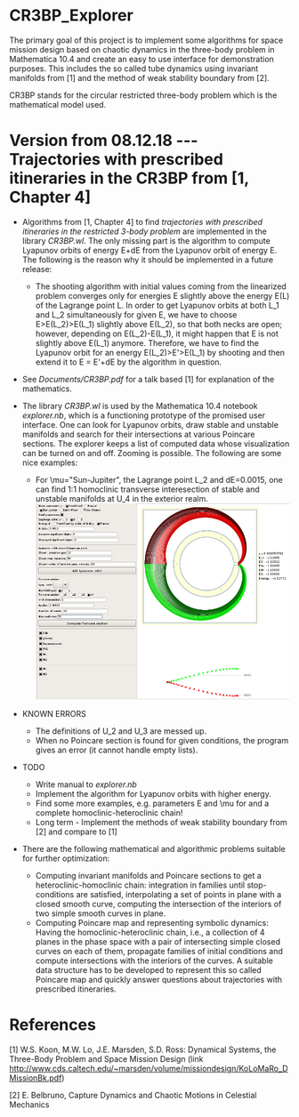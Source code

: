 # CR3BP_Explorer

The primary goal of this project is to implement some algorithms for space mission design based on chaotic dynamics in the three-body problem in Mathematica 10.4 and create an easy to use interface for demonstration purposes. This includes the so called tube dynamics using invariant manifolds from [1] and the method of weak stability boundary from [2].

CR3BP stands for the circular restricted three-body problem which is the mathematical model used.

Version from 08.12.18 --- Trajectories with prescribed itineraries in the CR3BP from [1, Chapter 4]
=====================

* Algorithms from [1, Chapter 4] to find *trajectories with prescribed itineraries in the restricted 3-body problem* are implemented in the library *CR3BP.wl*. The only missing part is the algorithm to compute Lyapunov orbits of energy E+dE from the Lyapunov orbit of energy E. The following is the reason why it should be implemented in a future release: 

  * The shooting algorithm with initial values coming from the linearized problem converges only for energies E slightly above the energy E(L) of the Lagrange point L. In order to get Lyapunov orbits at both L_1 and L_2 simultaneously for given E, we have to choose E>E(L_2)>E(L_1) slightly above E(L_2), so that both necks are open; however, depending on E(L_2)-E(L_1), it might happen that E is not slightly above E(L_1) anymore. Therefore, we have to find the Lyapunov orbit for an energy E(L_2)>E'>E(L_1) by shooting and then extend it to E = E'+dE by the algorithm in question. 

* See *Documents/CR3BP.pdf* for a talk based [1] for explanation of the mathematics.

* The library *CR3BP.wl* is used by the Mathematica 10.4 notebook *explorer.nb*, which is a functioning prototype of the promised user interface. One can look for Lyapunov orbits, draw stable and unstable manifolds and search for their intersections at various Poincare sections. The explorer keeps a list of computed data whose visualization can be turned on and off. Zooming is possible. The following are some nice examples:
  * For \mu="Sun-Jupiter",  the Lagrange point L_2 and dE=0.0015, one can find 1:1 homoclinic transverse interesection of stable and unstable manifolds at U_4 in the exterior realm.
  ![alt text](https://github.com/p135246/CR3BP_Explorer/blob/master/Graphics/11homoclinig.jpeg)

* KNOWN ERRORS
  * The definitions of U_2 and U_3 are messed up.
  * When no Poincare section is found for given conditions, the program gives an error (it cannot handle empty lists). 

* TODO
  * Write manual to *explorer.nb*
  * Implement the algorithm for Lyapunov orbits with higher energy.
  * Find some more examples, e.g. parameters E and \mu for and a complete homoclinic-heteroclinic chain!
  * Long term - Implement the methods of weak stability boundary from [2] and compare to [1]

* There are the following mathematical and algorithmic problems suitable for further optimization:

  * Computing invariant manifolds and Poincare sections to get a heteroclinic-homoclinic chain: integration in families until stop-conditions are satisfied, interpolating a set of points in plane with a closed smooth curve, computing the intersection of the interiors of two simple smooth curves in plane.
  * Computing Poincare map and representing symbolic dynamics: Having the homoclinic-heteroclinic chain, i.e., a collection of 4 planes in the phase space with a pair of intersecting simple closed curves on each of them, propagate families of initial conditions and compute intersections with the interiors of the curves. A suitable data structure has to be developed to represent this so called Poincare map and quickly answer questions about trajectories with prescribed itineraries.

References
==========

[1] W.S. Koon, M.W. Lo, J.E. Marsden, S.D. Ross: Dynamical Systems, the Three-Body Problem
and Space Mission Design (link http://www.cds.caltech.edu/~marsden/volume/missiondesign/KoLoMaRo_DMissionBk.pdf)

[2] E. Belbruno, Capture Dynamics and Chaotic Motions in Celestial Mechanics
